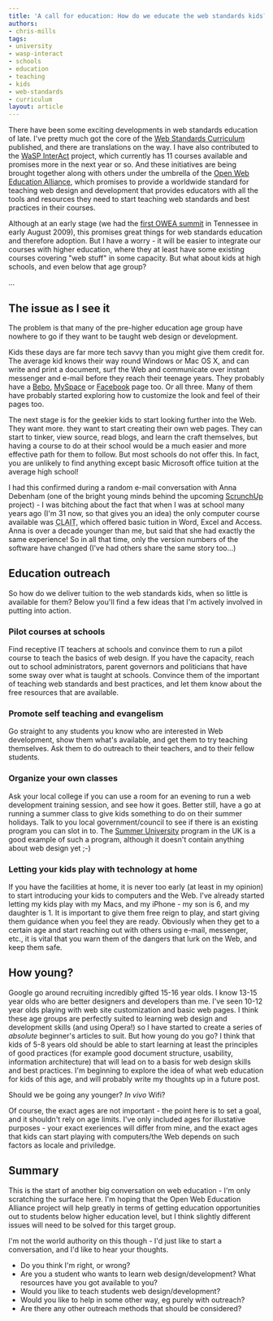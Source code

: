 ```yaml
---
title: 'A call for education: How do we educate the web standards kids?'
authors:
- chris-mills
tags:
- university
- wasp-interact
- schools
- education
- teaching
- kids
- web-standards
- curriculum
layout: article
---
```

<p><p>There have been some exciting developments in web standards education of late. I&#39;ve pretty much got the core of the <a href="http://www.opera.com/wsc/" rel="nofollow">Web Standards Curriculum</a> published, and there are translations on the way. I have also contributed to the <a href="http://interact.webstandards.org" rel="nofollow">WaSP InterAct</a> project, which currently has 11 courses available and promises more in the next year or so. And these initiatives are being brought together along with others under the umbrella of the <a href="http://www.w3.org/2005/Incubator/owea/charter-20090617.html" rel="nofollow">Open Web Education Alliance</a>, which promises to provide a worldwide standard for teaching web design and development that provides educators with all the tools and resources they need to start teaching web standards and best practices in their courses.</p>

<p>Although at an early stage (we had the <a href="http://webeducationrocks.com/" rel="nofollow">first OWEA summit</a> in Tennessee in early August 2009), this promises great things for web standards education and therefore adoption. But I have a worry - it will be easier to integrate our courses with higher education, where they at least have some existing courses covering &quot;web stuff&quot; in some capacity. But what about kids at high schools, and even below that age group?</p> ... </p><!--more--><h2>The issue as I see it</h2>

<p>The problem is that many of the pre-higher education age group have nowhere to go if they want to be taught web design or development.</p>

<p>Kids these days are far more tech savvy than you might give them credit for. The average kid knows their way round Windows or Mac OS X, and can write and print a document, surf the Web and communicate over instant messenger and e-mail before they reach their teenage years. They probably have a <a href="http://www.bebo.com">Bebo</a>, <a href="http://www.myspace.com">MySpace</a> or <a href="http://www.facebook.com">Facebook</a> page too. Or all three. Many of them have probably started exploring how to customize the look and feel of their pages too.</p>

<p>The next stage is for the geekier kids to start looking further into the Web. They want more. they want to start creating their own web pages. They can start to tinker, view source, read blogs, and learn the craft themselves, but having a course to do at their school would be a much easier and more effective path for them to follow. But most schools do not offer this. In fact, you are unlikely to find anything except basic Microsoft office tuition at the average high school! </p>

<p>I had this confirmed during a random e-mail conversation with Anna Debenham (one of the bright young minds behind the upcoming <a href="http://www.scrunchup.com">ScrunchUp</a> project) - I was bitching about the fact that when I was at school many years ago (I&#39;m 31 now, so that gives you an idea) the only computer course available was <abbr title="Computer Literacy and Information Technology">CLAIT</abbr>, which offered basic tuition in Word, Excel and Access. Anna is over a decade younger than me, but said that she had exactly the same experience! So in all that time, only the version numbers of the software have changed (I&#39;ve had others share the same story too...)</p>

<h2>Education outreach</h2>

<p>So how do we deliver tuition to the web standards kids, when so little is available for them? Below you&#39;ll find a few ideas that I&#39;m actively involved in putting into action.</p>

<h3>Pilot courses at schools</h3>

<p>Find receptive IT teachers at schools and convince them to run a pilot course to teach the basics of web design. If you have the capacity, reach out to school administrators, parent governors and politicians that have some sway over what is taught at schools. Convince them of the important of teaching web standards and best practices, and let them know about the free resources that are available.</p>

<h3>Promote self teaching and evangelism</h3>

<p>Go straight to any students you know who are interested in Web development, show them what&#39;s available, and get them to try teaching themselves. Ask them to do outreach to their teachers, and to their fellow students.</p>

<h3>Organize your own classes</h3>

<p>Ask your local college if you can use a room for an evening to run a web development training session, and see how it goes. Better still, have a go at running a summer class to give kids something to do on their summer holidays. Talk to you local government/council to see if there is an existing program you can slot in to. The <a href="http://www.summeruni.org/">Summer University</a> program in the UK is a good example of such a program, although it doesn&#39;t contain anything about web design yet ;-)</p>

<h3>Letting your kids play with technology at home</h3>

<p>If you have the facilities at home, it is never too early (at least in my opinion) to start introducing your kids to computers and the Web. I&#39;ve already started letting my kids play with my Macs, and my iPhone - my son is 6, and my daughter is 1. It is important to give them free reign to play, and start giving them guidance when you feel they are ready. Obviously when they get to a certain age and start reaching out with others using e-mail, messenger, etc., it is vital that you warn them of the dangers that lurk on the Web, and keep them safe.</p>

<h2>How young?</h2>

<p>Google go around recruiting incredibly gifted 15-16 year olds. I know 13-15 year olds who are better designers and developers than me. I&#39;ve seen 10-12 year olds playing with web site customization and basic web pages. I think these age groups are perfectly suited to learning web design and development skills (and using Opera!) so I have started to create a series of <em>absolute</em> beginner&#39;s articles to suit. But how young do you go? I think that kids of 5-8 years old should be able to start learning at least the principles of good practices (for example good document structure, usability, information architecture) that will lead on to a basis for web design skills and best practices. I&#39;m beginning to explore the idea of what web education for kids of this age, and will probably write my thoughts up in a future post.</p>

<p>Should we be going any younger? <em>In vivo</em> Wifi?</p>

<p>Of course, the exact ages are not important - the point here is to set a goal, and it shouldn&#39;t rely on age limits. I&#39;ve only included ages for illustative purposes - your exact exeriences will differ from mine, and the exact ages that kids can start playing with computers/the Web depends on such factors as locale and priviledge.</p>

<h2>Summary</h2>

<p>This is the start of another big conversation on web education - I&#39;m only scratching the surface here. I&#39;m hoping that the Open Web Education Alliance project will help greatly in terms of getting education opportunities out to students below higher education level, but I think slightly different issues will need to be solved for this target group.</p>

<p>I&#39;m not the world authority on this though - I&#39;d just like to start a conversation, and I&#39;d like to hear your thoughts.</p>

<ul>
  <li>Do you think I&#39;m right, or wrong?</li>
  <li>Are you a student who wants to learn web design/development? What resources have you got available to you?</li>
  <li>Would you like to teach students web design/development?</li>
  <li>Would you like to help in some other way, eg purely with outreach?</li>
  <li>Are there any other outreach methods that should be considered?</li>
</ul>
